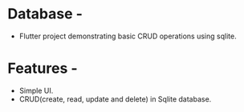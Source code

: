 # Database -


- Flutter project demonstrating basic CRUD operations using sqlite. 
#

# Features -
 
 - Simple UI.
 - CRUD(create, read, update and delete) in Sqlite database.
#
